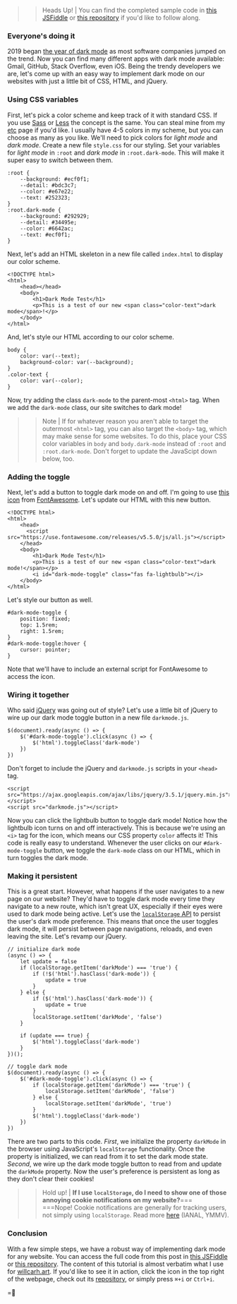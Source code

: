>> Heads Up! | You can find the completed sample code in [this JSFiddle](https://jsfiddle.net/wcarhart/kzgr1tja/40/) or [this repository](https://github.com/wcarhart/willcarh.art-snippets/tree/master/the-easy-way-to-add-dark-mode-to-your-website) if you'd like to follow along.


### Everyone's doing it
2019 began [the year of dark mode](https://www.theverge.com/2019/3/15/18261967/dark-mode-battery-saving-feature-apps-os-platforms-developments) as most software companies jumped on the trend. Now you can find many different apps with dark mode available: Gmail, GitHub, Stack Overflow, even iOS. Being the trendy developers we are, let's come up with an easy way to implement dark mode on our websites with just a little bit of CSS, HTML, and jQuery.

### Using CSS variables
First, let's pick a color scheme and keep track of it with standard CSS. If you use [Sass](https://sass-lang.com/) or [Less](http://lesscss.org/) the concept is the same. You can steal mine from my [etc]({{src:etc.html}}) page if you'd like. I usually have 4-5 colors in my scheme, but you can choose as many as you like.
We'll need to pick colors for _light mode_ and _dark mode_. Create a new file `style.css` for our styling. Set your variables for _light mode_ in `:root` and _dark mode_ in `:root.dark-mode`. This will make it super easy to switch between them.
```
:root {
    --background: #ecf0f1;
    --detail: #bdc3c7;
    --color: #e67e22;
    --text: #252323;
}
:root.dark-mode {
    --background: #292929;
    --detail: #34495e;
    --color: #6642ac;
    --text: #ecf0f1;
}
```
Next, let's add an HTML skeleton in a new file called `index.html` to display our color scheme.
```
<!DOCTYPE html>
<html>
    <head></head>
    <body>
        <h1>Dark Mode Test</h1>
        <p>This is a test of our new <span class="color-text">dark mode</span>!</p>
    </body>
</html>
```
And, let's style our HTML according to our color scheme.
```
body {
    color: var(--text);
    background-color: var(--background);
}
.color-text {
    color: var(--color);
}
```
Now, try adding the class `dark-mode` to the parent-most `<html>` tag. When we add the `dark-mode` class, our site switches to dark mode!
>> Note | If for whatever reason you aren't able to target the outermost `<html>` tag, you can also target the `<body>` tag, which may make sense for some websites. To do this, place your CSS color variables in `body` and `body.dark-mode` instead of `:root` and `:root.dark-mode`. Don't forget to update the JavaScipt down below, too.


### Adding the toggle
Next, let's add a button to toggle dark mode on and off. I'm going to use [this icon](https://fontawesome.com/icons/lightbulb?style=solid) from [FontAwesome](https://fontawesome.com/). Let's update our HTML with this new button.
```
<!DOCTYPE html>
<html>
    <head>
      <script src="https://use.fontawesome.com/releases/v5.5.0/js/all.js"></script>
    </head>
    <body>
        <h1>Dark Mode Test</h1>
        <p>This is a test of our new <span class="color-text">dark mode!</span></p>
        <i id="dark-mode-toggle" class="fas fa-lightbulb"></i>
    </body>
</html>
```
Let's style our button as well.
```
#dark-mode-toggle {
    position: fixed;
    top: 1.5rem;
    right: 1.5rem;
}
#dark-mode-toggle:hover {
    cursor: pointer;
}
```
Note that we'll have to include an external script for FontAwesome to access the icon.

### Wiring it together
Who said [jQuery](https://jquery.com/) was going out of style? Let's use a little bit of jQuery to wire up our dark mode toggle button in a new file `darkmode.js`.
```
$(document).ready(async () => {
    $('#dark-mode-toggle').click(async () => {
        $('html').toggleClass('dark-mode')
    })
})
```
Don't forget to include the jQuery and `darkmode.js` scripts in your `<head>` tag.
```
<script src="https://ajax.googleapis.com/ajax/libs/jquery/3.5.1/jquery.min.js"></script>
<script src="darkmode.js"></script>
```
Now you can click the lightbulb button to toggle dark mode! Notice how the lightbulb icon turns on and off interactively. This is because we're using an `<i>` tag for the icon, which means our CSS property `color` affects it!
This code is really easy to understand. Whenever the user clicks on our `#dark-mode-toggle` button, we toggle the `dark-mode` class on our HTML, which in turn toggles the dark mode.

### Making it persistent
This is a great start. However, what happens if the user navigates to a new page on our website? They'd have to toggle dark mode every time they navigate to a new route, which isn't great UX, especially if their eyes were used to dark mode being active.
Let's use the [`localStorage` API](https://developer.mozilla.org/en-US/docs/Web/API/Window/localStorage) to persist the user's dark mode preference. This means that once the user toggles dark mode, it will persist between page navigations, reloads, and even leaving the site. Let's revamp our jQuery.
```
// initialize dark mode
(async () => {
    let update = false
    if (localStorage.getItem('darkMode') === 'true') {
        if (!$('html').hasClass('dark-mode')) {
            update = true
        }
    } else {
        if ($('html').hasClass('dark-mode')) {
            update = true
        }
        localStorage.setItem('darkMode', 'false')
    }

    if (update === true) {
        $('html').toggleClass('dark-mode')
    }
})();

// toggle dark mode
$(document).ready(async () => {
    $('#dark-mode-toggle').click(async () => {
        if (localStorage.getItem('darkMode') === 'true') {
            localStorage.setItem('darkMode', 'false')
        } else {
            localStorage.setItem('darkMode', 'true')
        }
        $('html').toggleClass('dark-mode')
    })
})
```
There are two parts to this code. _First_, we initialize the property `darkMode` in the browser using JavaScript's `localStorage` functionality. Once the property is initialized, we can read from it to set the dark mode state. _Second_, we wire up the dark mode toggle button to read from and update the `darkMode` property. Now the user's preference is persistent as long as they don't clear their cookies!
>> Hold up! | **If I use `localStorage`, do I need to show one of those annoying cookie notifications on my website?**===<br>===Nope! Cookie notifications are generally for tracking users, not simply using `localStorage`. Read more [here](https://law.stackexchange.com/a/30766/8708) (IANAL, YMMV).


### Conclusion
With a few simple steps, we have a robust way of implementing dark mode for any website. You can access the full code from this post in [this JSFiddle](https://jsfiddle.net/wcarhart/kzgr1tja/40/) or [this repository](https://github.com/wcarhart/willcarh.art-snippets/tree/master/the-easy-way-to-add-dark-mode-to-your-website). The content of this tutorial is almost verbatim what I use for [willcarh.art]({{src:index.html}}). If you'd like to see it in action, click the icon in the top right of the webpage, check out its [repository](https://github.com/wcarhart/willcarh.art), or simply press `⌘+i` or `Ctrl+i`.

=🦉